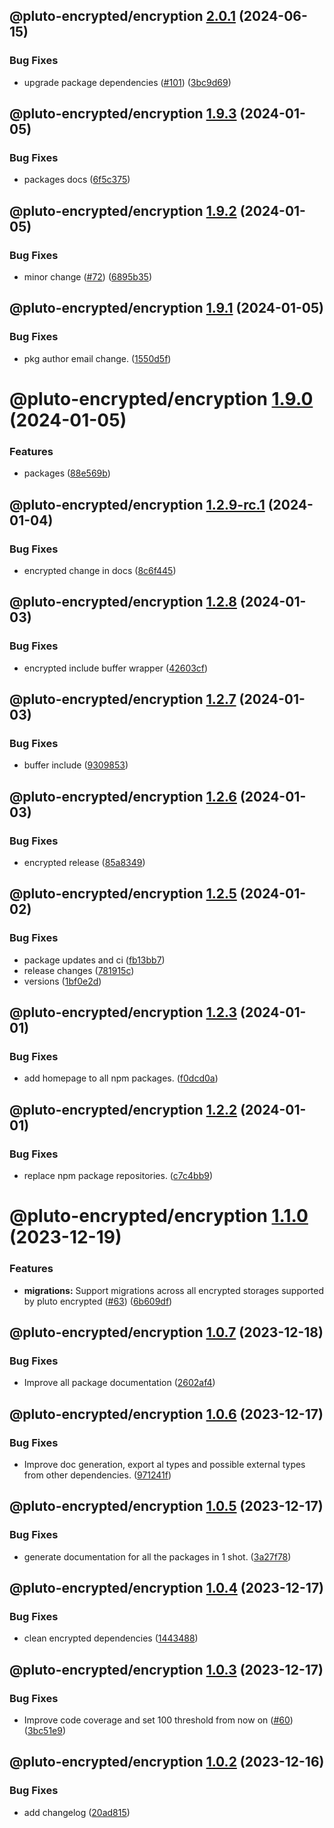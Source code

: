 ## @pluto-encrypted/encryption [2.0.1](https://github.com/atala-community-projects/pluto-encrypted/compare/@pluto-encrypted/encryption@2.0.0...@pluto-encrypted/encryption@2.0.1) (2024-06-15)


### Bug Fixes

* upgrade package dependencies ([#101](https://github.com/atala-community-projects/pluto-encrypted/issues/101)) ([3bc9d69](https://github.com/atala-community-projects/pluto-encrypted/commit/3bc9d694e24abc9f3d96862081be4b846e63d423))

## @pluto-encrypted/encryption [1.9.3](https://github.com/atala-community-projects/pluto-encrypted/compare/@pluto-encrypted/encryption@1.9.2...@pluto-encrypted/encryption@1.9.3) (2024-01-05)


### Bug Fixes

* packages docs ([6f5c375](https://github.com/atala-community-projects/pluto-encrypted/commit/6f5c375f198ac4fb09aa6f15af08881e779a7b0d))

## @pluto-encrypted/encryption [1.9.2](https://github.com/atala-community-projects/pluto-encrypted/compare/@pluto-encrypted/encryption@1.9.1...@pluto-encrypted/encryption@1.9.2) (2024-01-05)


### Bug Fixes

* minor change ([#72](https://github.com/atala-community-projects/pluto-encrypted/issues/72)) ([6895b35](https://github.com/atala-community-projects/pluto-encrypted/commit/6895b35c5f144a4a5282e8afdba8f796837a9bfa))

## @pluto-encrypted/encryption [1.9.1](https://github.com/atala-community-projects/pluto-encrypted/compare/@pluto-encrypted/encryption@1.9.0...@pluto-encrypted/encryption@1.9.1) (2024-01-05)


### Bug Fixes

* pkg author email change. ([1550d5f](https://github.com/atala-community-projects/pluto-encrypted/commit/1550d5f968caac92add817fb79716a6a54ab4bc3))

# @pluto-encrypted/encryption [1.9.0](https://github.com/atala-community-projects/pluto-encrypted/compare/@pluto-encrypted/encryption@1.8.0...@pluto-encrypted/encryption@1.9.0) (2024-01-05)


### Features

* packages ([88e569b](https://github.com/atala-community-projects/pluto-encrypted/commit/88e569b05129d1b0f586f5aded5d8dd645cd285f))

## @pluto-encrypted/encryption [1.2.9-rc.1](https://github.com/atala-community-projects/pluto-encrypted/compare/@pluto-encrypted/encryption@1.2.8...@pluto-encrypted/encryption@1.2.9-rc.1) (2024-01-04)


### Bug Fixes

* encrypted change in docs ([8c6f445](https://github.com/atala-community-projects/pluto-encrypted/commit/8c6f44537a1bb94c2d6ff0aed48d9c20d26a5c5c))

## @pluto-encrypted/encryption [1.2.8](https://github.com/atala-community-projects/pluto-encrypted/compare/@pluto-encrypted/encryption@1.2.7...@pluto-encrypted/encryption@1.2.8) (2024-01-03)


### Bug Fixes

* encrypted include buffer wrapper ([42603cf](https://github.com/atala-community-projects/pluto-encrypted/commit/42603cf8f3b01f73e5546f5100cd0d8a881b9569))

## @pluto-encrypted/encryption [1.2.7](https://github.com/atala-community-projects/pluto-encrypted/compare/@pluto-encrypted/encryption@1.2.6...@pluto-encrypted/encryption@1.2.7) (2024-01-03)


### Bug Fixes

* buffer include ([9309853](https://github.com/atala-community-projects/pluto-encrypted/commit/9309853aaa913c4614f54b1838eefd13e4a39af7))

## @pluto-encrypted/encryption [1.2.6](https://github.com/atala-community-projects/pluto-encrypted/compare/@pluto-encrypted/encryption@1.2.5...@pluto-encrypted/encryption@1.2.6) (2024-01-03)


### Bug Fixes

* encrypted release ([85a8349](https://github.com/atala-community-projects/pluto-encrypted/commit/85a834964c68ae3414e8d4c00f5c8e1beeb201b3))

## @pluto-encrypted/encryption [1.2.5](https://github.com/atala-community-projects/pluto-encrypted/compare/@pluto-encrypted/encryption@1.2.4...@pluto-encrypted/encryption@1.2.5) (2024-01-02)


### Bug Fixes

* package updates and ci ([fb13bb7](https://github.com/atala-community-projects/pluto-encrypted/commit/fb13bb7942568b50b41f0c777fb1173bcd63dd3b))
* release changes ([781915c](https://github.com/atala-community-projects/pluto-encrypted/commit/781915ccd4443bae3b8716de76929aaf1af3cd3e))
* versions ([1bf0e2d](https://github.com/atala-community-projects/pluto-encrypted/commit/1bf0e2dbc9fb388f90c494858019af0ac29681da))

## @pluto-encrypted/encryption [1.2.3](https://github.com/atala-community-projects/pluto-encrypted/compare/@pluto-encrypted/encryption@1.2.2...@pluto-encrypted/encryption@1.2.3) (2024-01-01)


### Bug Fixes

* add homepage to all npm packages. ([f0dcd0a](https://github.com/atala-community-projects/pluto-encrypted/commit/f0dcd0a90ff8cf5278de1158a6e90298d25d43c4))

## @pluto-encrypted/encryption [1.2.2](https://github.com/atala-community-projects/pluto-encrypted/compare/@pluto-encrypted/encryption@1.2.1...@pluto-encrypted/encryption@1.2.2) (2024-01-01)


### Bug Fixes

* replace npm package repositories. ([c7c4bb9](https://github.com/atala-community-projects/pluto-encrypted/commit/c7c4bb9e5ab55762ac44bc9caa1b98094088647d))

# @pluto-encrypted/encryption [1.1.0](https://github.com/elribonazo/pluto-encrypted/compare/@pluto-encrypted/encryption@1.0.7...@pluto-encrypted/encryption@1.1.0) (2023-12-19)


### Features

* **migrations:** Support migrations across all encrypted storages supported by pluto encrypted ([#63](https://github.com/elribonazo/pluto-encrypted/issues/63)) ([6b609df](https://github.com/elribonazo/pluto-encrypted/commit/6b609df8cf893a269fc0c1f8026db0caa6098ac5))

## @pluto-encrypted/encryption [1.0.7](https://github.com/elribonazo/pluto-encrypted/compare/@pluto-encrypted/encryption@1.0.6...@pluto-encrypted/encryption@1.0.7) (2023-12-18)


### Bug Fixes

* Improve all package documentation ([2602af4](https://github.com/elribonazo/pluto-encrypted/commit/2602af4f37f97eb2f70d39d79eb3c3e715e7cead))

## @pluto-encrypted/encryption [1.0.6](https://github.com/elribonazo/pluto-encrypted/compare/@pluto-encrypted/encryption@1.0.5...@pluto-encrypted/encryption@1.0.6) (2023-12-17)


### Bug Fixes

* Improve doc generation, export al types and possible external types from other dependencies. ([971241f](https://github.com/elribonazo/pluto-encrypted/commit/971241fd26aca33a0c1b8f01e36c56a9c8a8202c))

## @pluto-encrypted/encryption [1.0.5](https://github.com/elribonazo/pluto-encrypted/compare/@pluto-encrypted/encryption@1.0.4...@pluto-encrypted/encryption@1.0.5) (2023-12-17)


### Bug Fixes

* generate documentation for all the packages in 1 shot. ([3a27f78](https://github.com/elribonazo/pluto-encrypted/commit/3a27f78d122855a353efe814fdb7e48e0222ade2))

## @pluto-encrypted/encryption [1.0.4](https://github.com/elribonazo/pluto-encrypted/compare/@pluto-encrypted/encryption@1.0.3...@pluto-encrypted/encryption@1.0.4) (2023-12-17)


### Bug Fixes

* clean encrypted dependencies ([1443488](https://github.com/elribonazo/pluto-encrypted/commit/14434886507fd18bda5b562da57d852fc8e19648))

## @pluto-encrypted/encryption [1.0.3](https://github.com/elribonazo/pluto-encrypted/compare/@pluto-encrypted/encryption@1.0.2...@pluto-encrypted/encryption@1.0.3) (2023-12-17)


### Bug Fixes

* Improve code coverage and set 100 threshold from now on ([#60](https://github.com/elribonazo/pluto-encrypted/issues/60)) ([3bc51e9](https://github.com/elribonazo/pluto-encrypted/commit/3bc51e93b95a14611ea0799f5d7c22bfd69bb21a))

## @pluto-encrypted/encryption [1.0.2](https://github.com/elribonazo/pluto-encrypted/compare/@pluto-encrypted/encryption@1.0.1...@pluto-encrypted/encryption@1.0.2) (2023-12-16)


### Bug Fixes

* add changelog ([20ad815](https://github.com/elribonazo/pluto-encrypted/commit/20ad81572085922aafdf5ce0978c17af3125f6e4))

